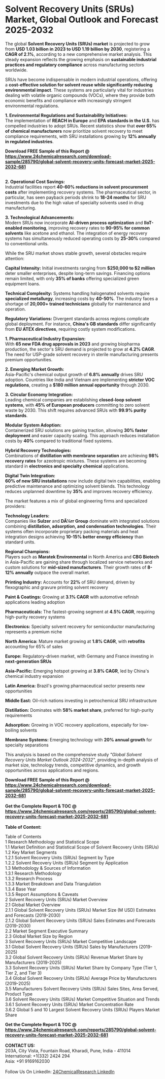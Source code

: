 <h1>Solvent Recovery Units (SRUs) Market, Global Outlook and Forecast 2025-2032</h1><p>The global <strong>Solvent Recovery Units (SRUs) market</strong> is projected to grow from <strong>USD 1.03 billion in 2023 to USD 1.19 billion by 2030</strong>, registering a <strong>CAGR of 2.1%</strong>, according to a new comprehensive market analysis. This steady expansion reflects the growing emphasis on <strong>sustainable industrial practices and regulatory compliance</strong> across manufacturing sectors worldwide.</p><p>SRUs have become indispensable in modern industrial operations, offering a <strong>cost-effective solution for solvent reuse while significantly reducing environmental impact</strong>. These systems are particularly vital for industries dealing with volatile organic compounds (VOCs), where they provide both economic benefits and compliance with increasingly stringent environmental regulations.</p><p><strong>1. Environmental Regulations and Sustainability Initiatives:</strong><br>
The implementation of <strong>REACH in Europe</strong> and <strong>EPA standards in the U.S.</strong> has compelled industries to adopt SRUs. Recent statistics show that <strong>over 65% of chemical manufacturers</strong> now prioritize solvent recovery to meet compliance requirements, with SRU installations growing by <strong>12% annually in regulated industries</strong>.</p><div><b>Download FREE Sample of this Report @ 
            <a href="https://www.24chemicalresearch.com/download-sample/285790/global-solvent-recovery-units-forecast-market-2025-2032-681">
            https://www.24chemicalresearch.com/download-sample/285790/global-solvent-recovery-units-forecast-market-2025-2032-681</a></b></div><br><p><strong>2. Operational Cost Savings:</strong><br>
Industrial facilities report <strong>40-60% reductions in solvent procurement costs</strong> after implementing recovery systems. The pharmaceutical sector, in particular, has seen payback periods shrink to <strong>18-24 months</strong> for SRU investments due to the high value of specialty solvents used in drug manufacturing.</p><p><strong>3. Technological Advancements:</strong><br>
Modern SRUs now incorporate <strong>AI-driven process optimization</strong> and <strong>IIoT-enabled monitoring</strong>, improving recovery rates to <strong>90-95% for common solvents</strong> like acetone and ethanol. The integration of energy recovery systems has simultaneously reduced operating costs by <strong>25-30%</strong> compared to conventional units.</p><p>While the SRU market shows stable growth, several obstacles require attention:</p><p><strong>Capital Intensity:</strong> Initial investments ranging from <strong>$250,000 to $2 million</strong> deter smaller enterprises, despite long-term savings. Financing options remain limited, with only <strong>35% of banks</strong> offering specialized green equipment loans.</p><p><strong>Technical Complexity:</strong> Systems handling halogenated solvents require <strong>specialized metallurgy</strong>, increasing costs by <strong>40-50%</strong>. The industry faces a shortage of <strong>20,000+ trained technicians</strong> globally for maintenance and operation.</p><p><strong>Regulatory Variations:</strong> Divergent standards across regions complicate global deployment. For instance, <strong>China's GB standards</strong> differ significantly from <strong>EU ATEX directives</strong>, requiring costly system modifications.</p><p><strong>1. Pharmaceutical Industry Expansion:</strong><br>
With <strong>65 new FDA drug approvals in 2023</strong> and growing biopharma production, the sector's SRU demand is projected to grow at <strong>4.2% CAGR</strong>. The need for USP-grade solvent recovery in sterile manufacturing presents premium opportunities.</p><p><strong>2. Emerging Market Growth:</strong><br>
Asia-Pacific's chemical output growth of <strong>6.8% annually</strong> drives SRU adoption. Countries like India and Vietnam are implementing <strong>stricter VOC regulations</strong>, creating a <strong>$180 million annual opportunity</strong> through 2030.</p><p><strong>3. Circular Economy Integration:</strong><br>
Leading chemical companies are establishing <strong>closed-loop solvent systems</strong>, with <strong>45% of European producers</strong> committing to zero solvent waste by 2030. This shift requires advanced SRUs with <strong>99.9% purity standards</strong>.</p><p><strong>Modular System Adoption:</strong><br>
	Containerized SRU solutions are gaining traction, allowing <strong>30% faster deployment</strong> and easier capacity scaling. This approach reduces installation costs by <strong>40%</strong> compared to traditional fixed systems.</p><p><strong>Hybrid Recovery Technologies:</strong><br>
	Combinations of <strong>distillation with membrane separation</strong> are achieving <strong>98% recovery rates</strong> for azeotropic mixtures. These systems are becoming standard in <strong>electronics and specialty chemical</strong> applications.</p><p><strong>Digital Twin Integration:</strong><br>
	<strong>60% of new SRU installations</strong> now include digital twin capabilities, enabling predictive maintenance and optimizing solvent blends. This technology reduces unplanned downtime by <strong>35%</strong> and improves recovery efficiency.</p><p>The market features a mix of global engineering firms and specialized providers:</p><p><strong>Technology Leaders:</strong><br>
Companies like <strong>Sulzer</strong> and <strong>DÃ¼rr Group</strong> dominate with integrated solutions combining <strong>distillation, adsorption, and condensation technologies</strong>. Their systems often incorporate proprietary packing materials and heat integration designs achieving <strong>10-15% better energy efficiency</strong> than standard units.</p><p><strong>Regional Champions:</strong><br>
Players such as <strong>Maratek Environmental</strong> in North America and <strong>CBG Biotech</strong> in Asia-Pacific are gaining share through localized service networks and custom solutions for <strong>mid-sized manufacturers</strong>. Their growth rates of <strong>8-12% annually</strong> outpace the overall market.</p><p><strong>Printing Industry:</strong> Accounts for <strong>22%</strong> of SRU demand, driven by flexographic and gravure printing solvent recovery</p><p><strong>Paint &amp; Coatings:</strong> Growing at <strong>3.1% CAGR</strong> with automotive refinish applications leading adoption</p><p><strong>Pharmaceuticals:</strong> The fastest-growing segment at <strong>4.5% CAGR</strong>, requiring high-purity recovery systems</p><p><strong>Electronics:</strong> Specialty solvent recovery for semiconductor manufacturing represents a premium niche</p><p><strong>North America:</strong> Mature market growing at <strong>1.8% CAGR</strong>, with <strong>retrofits</strong> accounting for 65% of sales</p><p><strong>Europe:</strong> Regulatory-driven market, with Germany and France investing in <strong>next-generation SRUs</strong></p><p><strong>Asia-Pacific:</strong> Emerging hotspot growing at <strong>3.8% CAGR</strong>, led by China's chemical industry expansion</p><p><strong>Latin America:</strong> Brazil's growing pharmaceutical sector presents new opportunities</p><p><strong>Middle East:</strong> Oil-rich nations investing in petrochemical SRU infrastructure</p><p><strong>Distillation:</strong> Dominates with <strong>58% market share</strong>, preferred for high-purity requirements</p><p><strong>Adsorption:</strong> Growing in VOC recovery applications, especially for low-boiling solvents</p><p><strong>Membrane Systems:</strong> Emerging technology with <strong>20% annual growth</strong> for specialty separations</p><p>This analysis is based on the comprehensive study <em>"Global Solvent Recovery Units Market Outlook 2024-2032"</em>, providing in-depth analysis of market size, technology trends, competitive dynamics, and growth opportunities across applications and regions.</p><div><b>Download FREE Sample of this Report @ 
            <a href="https://www.24chemicalresearch.com/download-sample/285790/global-solvent-recovery-units-forecast-market-2025-2032-681">
            https://www.24chemicalresearch.com/download-sample/285790/global-solvent-recovery-units-forecast-market-2025-2032-681</a></b></div><br><div><b>Get the Complete Report & TOC @ 
            <a href="https://www.24chemicalresearch.com/reports/285790/global-solvent-recovery-units-forecast-market-2025-2032-681">
            https://www.24chemicalresearch.com/reports/285790/global-solvent-recovery-units-forecast-market-2025-2032-681</a></b></div><br>
            <b>Table of Content:</b><p>Table of Contents<br />
1 Research Methodology and Statistical Scope<br />
1.1 Market Definition and Statistical Scope of Solvent Recovery Units (SRUs)<br />
1.2 Key Market Segments<br />
1.2.1 Solvent Recovery Units (SRUs) Segment by Type<br />
1.2.2 Solvent Recovery Units (SRUs) Segment by Application<br />
1.3 Methodology & Sources of Information<br />
1.3.1 Research Methodology<br />
1.3.2 Research Process<br />
1.3.3 Market Breakdown and Data Triangulation<br />
1.3.4 Base Year<br />
1.3.5 Report Assumptions & Caveats<br />
2 Solvent Recovery Units (SRUs) Market Overview<br />
2.1 Global Market Overview<br />
2.1.1 Global Solvent Recovery Units (SRUs) Market Size (M USD) Estimates and Forecasts (2019-2030)<br />
2.1.2 Global Solvent Recovery Units (SRUs) Sales Estimates and Forecasts (2019-2030)<br />
2.2 Market Segment Executive Summary<br />
2.3 Global Market Size by Region<br />
3 Solvent Recovery Units (SRUs) Market Competitive Landscape<br />
3.1 Global Solvent Recovery Units (SRUs) Sales by Manufacturers (2019-2025)<br />
3.2 Global Solvent Recovery Units (SRUs) Revenue Market Share by Manufacturers (2019-2025)<br />
3.3 Solvent Recovery Units (SRUs) Market Share by Company Type (Tier 1, Tier 2, and Tier 3)<br />
3.4 Global Solvent Recovery Units (SRUs) Average Price by Manufacturers (2019-2025)<br />
3.5 Manufacturers Solvent Recovery Units (SRUs) Sales Sites, Area Served, Product Type<br />
3.6 Solvent Recovery Units (SRUs) Market Competitive Situation and Trends<br />
3.6.1 Solvent Recovery Units (SRUs) Market Concentration Rate<br />
3.6.2 Global 5 and 10 Largest Solvent Recovery Units (SRUs) Players Market Share </p><div><b>Get the Complete Report & TOC @ 
            <a href="https://www.24chemicalresearch.com/reports/285790/global-solvent-recovery-units-forecast-market-2025-2032-681">
            https://www.24chemicalresearch.com/reports/285790/global-solvent-recovery-units-forecast-market-2025-2032-681</a></b></div><br><b>CONTACT US:</b><br>
            203A, City Vista, Fountain Road, Kharadi, Pune, India - 411014<br>
            International: +1(332) 2424 294<br>
            Asia: +91 9169162030 <br><br>
            Follow Us On LinkedIn: <a href="https://www.linkedin.com/company/24chemicalresearch/">24ChemicalResearch LinkedIn</a>